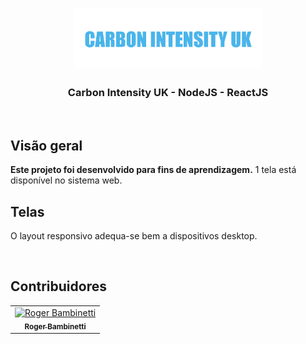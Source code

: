 <h1 align="center">
<img
		width="300"
		src="https://github.com/RogerBambinetti/carbon-intensity-uk-reactjs/blob/main/preview/logo.png">
</h1>
<h3 align="center">
	Carbon Intensity UK - NodeJS - ReactJS
</h3>

<p align="center">
<img
		width="700"
		src="">
</p>
 
## Visão geral

**Este projeto foi desenvolvido para fins de aprendizagem.** 1 tela está disponível no sistema web.


## Telas

O layout responsivo adequa-se bem a dispositivos desktop.

<p align="center">
<img
		width="350"
		src="">
</p>


## Contribuidores

<table>
  <tr>
<td align="center"><a href="https://github.com/RogerBambinetti"><img src="https://avatars0.githubusercontent.com/u/50684839?s=460&v=4" width="100px;" alt="Roger Bambinetti"/><br /><sub><b>Roger Bambinetti</b></sub></a></td>
  </tr>
</table>
